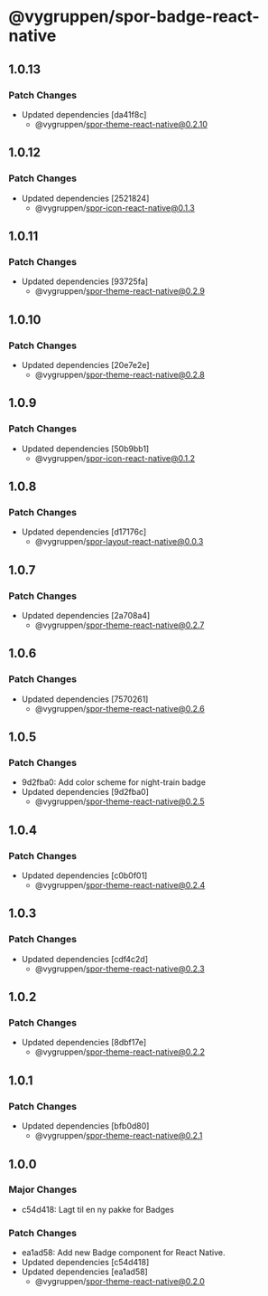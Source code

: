 # @vygruppen/spor-badge-react-native

## 1.0.13

### Patch Changes

- Updated dependencies [da41f8c]
  - @vygruppen/spor-theme-react-native@0.2.10

## 1.0.12

### Patch Changes

- Updated dependencies [2521824]
  - @vygruppen/spor-icon-react-native@0.1.3

## 1.0.11

### Patch Changes

- Updated dependencies [93725fa]
  - @vygruppen/spor-theme-react-native@0.2.9

## 1.0.10

### Patch Changes

- Updated dependencies [20e7e2e]
  - @vygruppen/spor-theme-react-native@0.2.8

## 1.0.9

### Patch Changes

- Updated dependencies [50b9bb1]
  - @vygruppen/spor-icon-react-native@0.1.2

## 1.0.8

### Patch Changes

- Updated dependencies [d17176c]
  - @vygruppen/spor-layout-react-native@0.0.3

## 1.0.7

### Patch Changes

- Updated dependencies [2a708a4]
  - @vygruppen/spor-theme-react-native@0.2.7

## 1.0.6

### Patch Changes

- Updated dependencies [7570261]
  - @vygruppen/spor-theme-react-native@0.2.6

## 1.0.5

### Patch Changes

- 9d2fba0: Add color scheme for night-train badge
- Updated dependencies [9d2fba0]
  - @vygruppen/spor-theme-react-native@0.2.5

## 1.0.4

### Patch Changes

- Updated dependencies [c0b0f01]
  - @vygruppen/spor-theme-react-native@0.2.4

## 1.0.3

### Patch Changes

- Updated dependencies [cdf4c2d]
  - @vygruppen/spor-theme-react-native@0.2.3

## 1.0.2

### Patch Changes

- Updated dependencies [8dbf17e]
  - @vygruppen/spor-theme-react-native@0.2.2

## 1.0.1

### Patch Changes

- Updated dependencies [bfb0d80]
  - @vygruppen/spor-theme-react-native@0.2.1

## 1.0.0

### Major Changes

- c54d418: Lagt til en ny pakke for Badges

### Patch Changes

- ea1ad58: Add new Badge component for React Native.
- Updated dependencies [c54d418]
- Updated dependencies [ea1ad58]
  - @vygruppen/spor-theme-react-native@0.2.0
